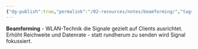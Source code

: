 ```yaml
---
{"dg-publish":true,"permalink":"/02-resources/notes/beamforming/","tags":["#elektrotechnik/wlan/technik","#signal/fokussierung","#informatik/netzwerk/wifi"],"noteIcon":"","updated":"2025-09-10T16:35:09.000+02:00"}
---
```



**Beamforming** - WLAN-Technik die Signale gezielt auf Clients ausrichtet.
Erhöht Reichweite und Datenrate - statt rundherum zu senden wird Signal fokussiert.
